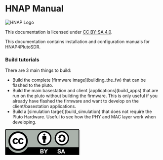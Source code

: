 
<h1>HNAP Manual</h1>

![HNAP Logo](https://hnap.de/assets/img/hnap_logo.png)

This documentation is licensed under [CC BY-SA 4.0](https://creativecommons.org/licenses/by-sa/4.0/).


This documentation contains installation and configuration manuals for HNAP4PlutoSDR.

### Build tutorials

There are 3 main things to build:
<ul>
<li>Build the complete [firmware image](building_the_fw) that can be flashed to the pluto.</li>
<li>Build the main basestation and client [applications](build_apps) that are run on the pluto without building the firmware.
   This is only useful if you already have flashed the firmware and want to develop on the client/basestation applications.</li>
<li>Build a [simulation target](build_simulation) that does not require the Pluto Hardware. Useful to see how the PHY and MAC layer work when developing.</li>
</ul>

![CC-BY-SA](assets/cc-by-sa.svg)
